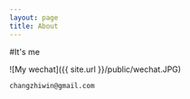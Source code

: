```yaml
---
layout: page
title: About
---
```


#It's me

![My wechat]({{ site.url }}/public/wechat.JPG)

`changzhiwin@gmail.com`